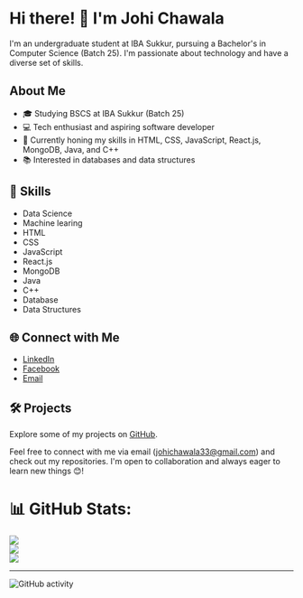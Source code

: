 # Hi there! 👋 I'm Johi Chawala

I'm an undergraduate student at IBA Sukkur, pursuing a Bachelor's in Computer Science (Batch 25). I'm passionate about technology and have a diverse set of skills.

## About Me

- 🎓 Studying BSCS at IBA Sukkur (Batch 25)
- 💻 Tech enthusiast and aspiring software developer
- 🚀 Currently honing my skills in HTML, CSS, JavaScript, React.js, MongoDB, Java, and C++
- 📚 Interested in databases and data structures

## 🚀 Skills
- Data Science
- Machine learing
- HTML
- CSS
- JavaScript
- React.js
- MongoDB
- Java
- C++
- Database
- Data Structures

## 🌐 Connect with Me

- [LinkedIn](https://www.linkedin.com/in/johi-chawala-~jc-55648a267)
- [Facebook](https://www.facebook.com/juhi.chawala.1042)
- [Email](mailto:johichawala33@gmail.com)

 ## 🛠️ Projects

Explore some of my projects on [GitHub](https://github.com/JohiChawala).

Feel free to connect with me via email (johichawala33@gmail.com) and check out my repositories. I'm open to collaboration and always eager to learn new things 😊!


# 📊 GitHub Stats:
![](https://github-readme-stats.vercel.app/api?username=JohiChawala&theme=vue-dark&hide_border=false&include_all_commits=true&count_private=false)<br/>
![](https://github-readme-streak-stats.herokuapp.com/?user=JohiChawala&theme=vue-dark&hide_border=false)<br/>
![](https://github-readme-stats.vercel.app/api/top-langs/?username=JohiChawala&theme=vue-dark&hide_border=false&include_all_commits=true&count_private=false&layout=compact)



---
<!--[![](https://visitcount.itsvg.in/api?id=JohiChawala&icon=0&color=0)](https://visitcount.itsvg.in)-->

![GitHub activity](https://img.shields.io/github/last-commit/JohiChawala/JohiChawala)


